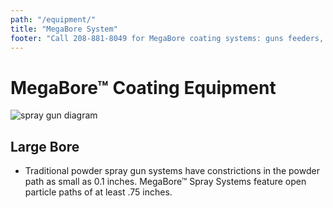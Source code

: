 ```yaml
---
path: "/equipment/"
title: "MegaBore System"
footer: "Call 208-881-8049 for MegaBore coating systems: guns feeders, pumps, tubing, and controllers"
---
```


# MegaBore™ Coating Equipment

![spray gun diagram](/spray-gun-model.png)

## Large Bore
- Traditional powder spray gun systems have constrictions in the powder path as small as 0.1 inches. MegaBore™ Spray Systems feature open particle paths of at least .75 inches.
